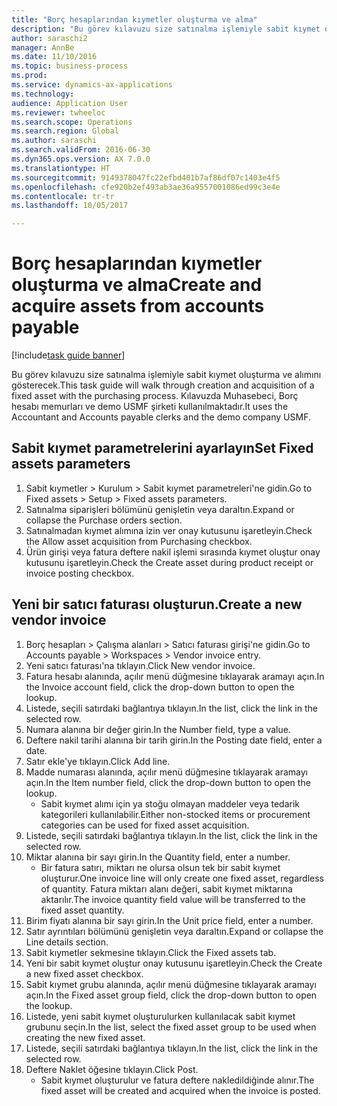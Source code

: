 ```yaml
--- 
title: "Borç hesaplarından kıymetler oluşturma ve alma"
description: "Bu görev kılavuzu size satınalma işlemiyle sabit kıymet oluşturma ve alımını gösterecek."
author: saraschi2
manager: AnnBe
ms.date: 11/10/2016
ms.topic: business-process
ms.prod: 
ms.service: dynamics-ax-applications
ms.technology: 
audience: Application User
ms.reviewer: twheeloc
ms.search.scope: Operations
ms.search.region: Global
ms.author: saraschi
ms.search.validFrom: 2016-06-30
ms.dyn365.ops.version: AX 7.0.0
ms.translationtype: HT
ms.sourcegitcommit: 9149378047fc22efbd401b7af86df07c1403e4f5
ms.openlocfilehash: cfe920b2ef493ab3ae36a9557001086ed99c3e4e
ms.contentlocale: tr-tr
ms.lasthandoff: 10/05/2017

---
```

# <a name="create-and-acquire-assets-from-accounts-payable"></a><span data-ttu-id="cd62c-103">Borç hesaplarından kıymetler oluşturma ve alma</span><span class="sxs-lookup"><span data-stu-id="cd62c-103">Create and acquire assets from accounts payable</span></span>

[!include[task guide banner](../../includes/task-guide-banner.md)]

<span data-ttu-id="cd62c-104">Bu görev kılavuzu size satınalma işlemiyle sabit kıymet oluşturma ve alımını gösterecek.</span><span class="sxs-lookup"><span data-stu-id="cd62c-104">This task guide will walk through creation and acquisition of a fixed asset with the purchasing process.</span></span> <span data-ttu-id="cd62c-105">Kılavuzda Muhasebeci, Borç hesabı memurları ve demo USMF şirketi kullanılmaktadır.</span><span class="sxs-lookup"><span data-stu-id="cd62c-105">It uses the Accountant and Accounts payable clerks and the demo company USMF.</span></span>


## <a name="set-fixed-assets-parameters"></a><span data-ttu-id="cd62c-106">Sabit kıymet parametrelerini ayarlayın</span><span class="sxs-lookup"><span data-stu-id="cd62c-106">Set Fixed assets parameters</span></span>
1. <span data-ttu-id="cd62c-107">Sabit kıymetler > Kurulum > Sabit kıymet parametreleri'ne gidin.</span><span class="sxs-lookup"><span data-stu-id="cd62c-107">Go to Fixed assets > Setup > Fixed assets parameters.</span></span>
2. <span data-ttu-id="cd62c-108">Satınalma siparişleri bölümünü genişletin veya daraltın.</span><span class="sxs-lookup"><span data-stu-id="cd62c-108">Expand or collapse the Purchase orders section.</span></span>
3. <span data-ttu-id="cd62c-109">Satınalmadan kıymet alımına izin ver onay kutusunu işaretleyin.</span><span class="sxs-lookup"><span data-stu-id="cd62c-109">Check the Allow asset acquisition from Purchasing checkbox.</span></span>
4. <span data-ttu-id="cd62c-110">Ürün girişi veya fatura deftere nakil işlemi sırasında kıymet oluştur onay kutusunu işaretleyin.</span><span class="sxs-lookup"><span data-stu-id="cd62c-110">Check the Create asset during product receipt or invoice posting checkbox.</span></span>

## <a name="create-a-new-vendor-invoice"></a><span data-ttu-id="cd62c-111">Yeni bir satıcı faturası oluşturun.</span><span class="sxs-lookup"><span data-stu-id="cd62c-111">Create a new vendor invoice</span></span>
1. <span data-ttu-id="cd62c-112">Borç hesapları > Çalışma alanları > Satıcı faturası girişi'ne gidin.</span><span class="sxs-lookup"><span data-stu-id="cd62c-112">Go to Accounts payable > Workspaces > Vendor invoice entry.</span></span>
2. <span data-ttu-id="cd62c-113">Yeni satıcı faturası'na tıklayın.</span><span class="sxs-lookup"><span data-stu-id="cd62c-113">Click New vendor invoice.</span></span>
3. <span data-ttu-id="cd62c-114">Fatura hesabı alanında, açılır menü düğmesine tıklayarak aramayı açın.</span><span class="sxs-lookup"><span data-stu-id="cd62c-114">In the Invoice account field, click the drop-down button to open the lookup.</span></span>
4. <span data-ttu-id="cd62c-115">Listede, seçili satırdaki bağlantıya tıklayın.</span><span class="sxs-lookup"><span data-stu-id="cd62c-115">In the list, click the link in the selected row.</span></span>
5. <span data-ttu-id="cd62c-116">Numara alanına bir değer girin.</span><span class="sxs-lookup"><span data-stu-id="cd62c-116">In the Number field, type a value.</span></span>
6. <span data-ttu-id="cd62c-117">Deftere nakil tarihi alanına bir tarih girin.</span><span class="sxs-lookup"><span data-stu-id="cd62c-117">In the Posting date field, enter a date.</span></span>
7. <span data-ttu-id="cd62c-118">Satır ekle'ye tıklayın.</span><span class="sxs-lookup"><span data-stu-id="cd62c-118">Click Add line.</span></span>
8. <span data-ttu-id="cd62c-119">Madde numarası alanında, açılır menü düğmesine tıklayarak aramayı açın.</span><span class="sxs-lookup"><span data-stu-id="cd62c-119">In the Item number field, click the drop-down button to open the lookup.</span></span>
    * <span data-ttu-id="cd62c-120">Sabit kıymet alımı için ya stoğu olmayan maddeler veya tedarik kategorileri kullanılabilir.</span><span class="sxs-lookup"><span data-stu-id="cd62c-120">Either non-stocked items or procurement categories can be used for fixed asset acquisition.</span></span>  
9. <span data-ttu-id="cd62c-121">Listede, seçili satırdaki bağlantıya tıklayın.</span><span class="sxs-lookup"><span data-stu-id="cd62c-121">In the list, click the link in the selected row.</span></span>
10. <span data-ttu-id="cd62c-122">Miktar alanına bir sayı girin.</span><span class="sxs-lookup"><span data-stu-id="cd62c-122">In the Quantity field, enter a number.</span></span>
    * <span data-ttu-id="cd62c-123">Bir fatura satırı, miktarı ne olursa olsun tek bir sabit kıymet oluşturur.</span><span class="sxs-lookup"><span data-stu-id="cd62c-123">One invoice line will only create one fixed asset, regardless of quantity.</span></span>  <span data-ttu-id="cd62c-124">Fatura miktarı alanı değeri, sabit kıymet miktarına aktarılır.</span><span class="sxs-lookup"><span data-stu-id="cd62c-124">The invoice quantity field value will be transferred to the fixed asset quantity.</span></span>  
11. <span data-ttu-id="cd62c-125">Birim fiyatı alanına bir sayı girin.</span><span class="sxs-lookup"><span data-stu-id="cd62c-125">In the Unit price field, enter a number.</span></span>
12. <span data-ttu-id="cd62c-126">Satır ayrıntıları bölümünü genişletin veya daraltın.</span><span class="sxs-lookup"><span data-stu-id="cd62c-126">Expand or collapse the Line details section.</span></span>
13. <span data-ttu-id="cd62c-127">Sabit kıymetler sekmesine tıklayın.</span><span class="sxs-lookup"><span data-stu-id="cd62c-127">Click the Fixed assets tab.</span></span>
14. <span data-ttu-id="cd62c-128">Yeni bir sabit kıymet oluştur onay kutusunu işaretleyin.</span><span class="sxs-lookup"><span data-stu-id="cd62c-128">Check the Create a new fixed asset checkbox.</span></span>
15. <span data-ttu-id="cd62c-129">Sabit kıymet grubu alanında, açılır menü düğmesine tıklayarak aramayı açın.</span><span class="sxs-lookup"><span data-stu-id="cd62c-129">In the Fixed asset group field, click the drop-down button to open the lookup.</span></span>
16. <span data-ttu-id="cd62c-130">Listede, yeni sabit kıymet oluşturulurken kullanılacak sabit kıymet grubunu seçin.</span><span class="sxs-lookup"><span data-stu-id="cd62c-130">In the list, select the fixed asset group to be used when creating the new fixed asset.</span></span>
17. <span data-ttu-id="cd62c-131">Listede, seçili satırdaki bağlantıya tıklayın.</span><span class="sxs-lookup"><span data-stu-id="cd62c-131">In the list, click the link in the selected row.</span></span>
18. <span data-ttu-id="cd62c-132">Deftere Naklet öğesine tıklayın.</span><span class="sxs-lookup"><span data-stu-id="cd62c-132">Click Post.</span></span>
    * <span data-ttu-id="cd62c-133">Sabit kıymet oluşturulur ve fatura deftere nakledildiğinde alınır.</span><span class="sxs-lookup"><span data-stu-id="cd62c-133">The fixed asset will be created and acquired when the invoice is posted.</span></span>  


